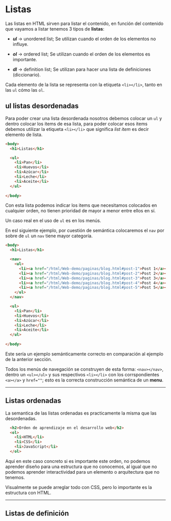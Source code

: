 # Listas
Las listas en HTML sirven para listar el contenido, en función del contenido que vayamos a listar tenemos 3 tipos de **listas**:

* ***ul*** -> unordered list; Se utilizan cuando el orden de los elementos no influye.

* ***ol*** -> ordered list; Se utilizan cuando el orden de los elementos es importante.

* ***dl*** -> definition list; Se utilizan para hacer una lista de definiciones (diccionario).

Cada elemento de la lista se representa con la etiqueta `<li></li>`, tanto en las `ul` cómo las `ol`.

## ul listas desordenadas

Para poder crear una lista desordenada nosotros debemos colocar un `ul` y dentro colocar los items de esa lista, para poder colocar esos items debemos utilizar la etiqueta `<li></li>` que significa *list item* es decir elemento de lista.

~~~html
<body>
  <h1>Listas</h1>

  <ul>
    <li>Pan</li>
    <li>Huevos</li>
    <li>Azúcar</li>
    <li>Leche</li>
    <li>Aceite</li>
  </ul>
  
</body>
~~~
Con esta lista podemos indicar los items que necesitamos colocados en cualquier orden, no tienen prioridad de mayor a menor entre ellos en sí.

Un caso real en el uso de `ul` es en los menús.

En esl siguiente ejemplo, por cuestión de semántica colocaremos el `nav` por sobre de `ul` un `nav` tiene mayor categoría.

~~~html
<body>
  <h1>Listas</h1>

  <nav>
    <ul>
      <li><a href="/html/Web-demo/paginas/blog.html#post-1">Post 1</a></li>
      <li><a href="/html/Web-demo/paginas/blog.html#post-2">Post 2</a></li>
      <li><a href="/html/Web-demo/paginas/blog.html#post-3">Post 3</a></li>
      <li><a href="/html/Web-demo/paginas/blog.html#post-4">Post 4</a></li>
      <li><a href="/html/Web-demo/paginas/blog.html#post-5">Post 5</a></li>
    </ul>
  </nav>

  <ul>
    <li>Pan</li>
    <li>Huevos</li>
    <li>Azúcar</li>
    <li>Leche</li>
    <li>Aceite</li>
  </ul>
  
</body>
~~~
Este sería un ejemplo semánticamente correcto en comparación al ejemplo de la anterior sección.

Todos los menús de navegación se construyen de esta forma: `<nav></nav>`, dentro un `<ul></ul>` y sus respectivos `<li></li>` con los corrspondientes `<a></a>` y `href=""`; esto es la correcta construcción semántica de un **menu**.

---

## Listas ordenadas

La semantica de las listas ordenadas es practicamente la misma que las desordenadas.

~~~html
  <h2>Orden de aprendizaje en el desarrollo web</h2>
  <ol>
    <li>HTML</li>
    <li>CSS</li>
    <li>JavaScript</li>
  </ol>
~~~

Aqui en este caso concreto si es importante este orden, no podemos aprender diseño para una estructura que no conocemos, al igual que no podemos aprender interactividad para un elemento o arquitectura que no tenemos.

Visualmente se puede arreglar todo con CSS, pero lo importante es la estructura con HTML.

---
## Listas de definición




